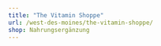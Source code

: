 ```yaml
---
title: "The Vitamin Shoppe"
url: /west-des-moines/the-vitamin-shoppe/
shop: Nahrungsergänzung
---
```

